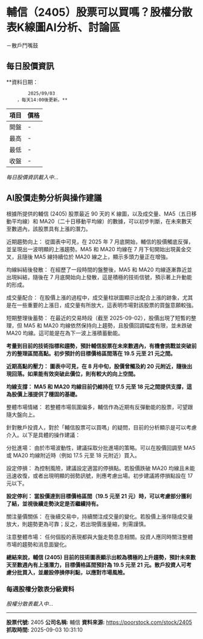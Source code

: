 # 輔信（2405）股票可以買嗎？股權分散表K線圖AI分析、討論區
－散戶鬥嘴鼓

## 每日股價資訊

**資料日期：
        
            2025/09/03
        ，每天14:00後更新。**

| 項目 | 價格 |
|------|------|
| 開盤 | - |
| 最高 | - |
| 最低 | - |
| 收盤 | - |

*每日股價資訊載入中...*

## AI股價走勢分析與操作建議

根據所提供的輔信 (2405) 股票最近 90 天的 K 線圖，以及成交量、MA5（五日移動平均線）和 MA20（二十日移動平均線）的數據，可以初步判斷，在未來數天至數週內，該股票具有上漲的潛力。

近期趨勢向上： 從圖表中可見，在 2025 年 7 月底開始，輔信的股價觸底反彈，並呈現出一波明顯的上漲趨勢。MA5 和 MA20 均線在 7 月下旬開始出現黃金交叉，且隨後 MA5 線持續位於 MA20 線之上，顯示多頭力量正在增強。

均線糾結後發散： 在經歷了一段時間的盤整後，MA5 和 MA20 均線逐漸靠近並出現糾結，隨後在 7 月底開始向上發散，這是積極的技術信號，預示著上升動能的形成。

成交量配合： 在股價上漲的過程中，成交量柱狀圖顯示出配合上漲的跡象，尤其是在一些重要的上漲日，成交量有所放大，這表明市場對該股票的買盤意願較強。

短期整理後蓄勢： 在最近的交易時段（截至 2025-09-02），股價出現了短暫的整理，但 MA5 和 MA20 均線依然保持向上趨勢，且股價回調幅度有限，並未跌破 MA20 均線。這可能是在為下一波上漲積蓄動能。

**考量到目前的技術指標和趨勢，預計輔信股票在未來數週內，有機會挑戰並突破前方的整理區間高點。初步預計的目標價格區間落在 19.5 元至 21 元之間。**

**近期高點的壓力： 圖表中可見，在 8 月中旬，股價曾觸及約 20 元附近，隨後出現回落。如果能有效突破此價位，則有較大的向上空間。**

**均線支撐： MA5 和 MA20 均線目前仍維持在 17.5 元至 18 元之間提供支撐，這為股價上漲提供了穩固的基礎。**

整體市場情緒： 若整體市場氛圍偏多，輔信作為近期有反彈動能的股票，可望跟隨大盤向上。

針對散戶投資人，對於「輔信股票可以買嗎」的疑問，目前的分析顯示是可以考慮介入。以下是具體的操作建議：

分批進場： 由於市場波動性，建議採取分批進場的策略。可以在股價回調至 MA5 或 MA20 均線附近時（例如 17.5 元至 18 元附近）買入。

設定停損： 為控制風險，建議設定適當的停損點。若股價跌破 MA20 均線且未能迅速收復，或者出現明顯的弱勢訊號，則應考慮出場。初步建議將停損點設在 17 元以下。

**設定停利： 當股價達到目標價格區間（19.5 元至 21 元）時，可以考慮部分獲利了結，並視後續走勢決定是否繼續持有。**

關注量價關係： 在後續交易中，持續關注成交量的變化。若股價上漲伴隨成交量放大，則趨勢更為可靠；反之，若出現價漲量縮，則需謹慎。

注意整體市場： 任何個股的表現都與大盤走勢息息相關。投資人應同時關注整體市場的趨勢和消息面變化。

**總結來說，輔信 (2405) 目前的技術圖表顯示出較為積極的上升趨勢，預計未來數天至數週內有上漲潛力，目標價格區間預計為 19.5 元至 21 元。散戶投資人可考慮分批買入，並嚴設停損停利點，以應對市場風險。**

### 每週股權分散表分級資料

*股權分散表載入中...*

---

**股票代號:** 2405
**公司名稱:** 輔信
**資料來源:** https://poorstock.com/stock/2405
**抓取時間:** 2025-09-03 10:31:10